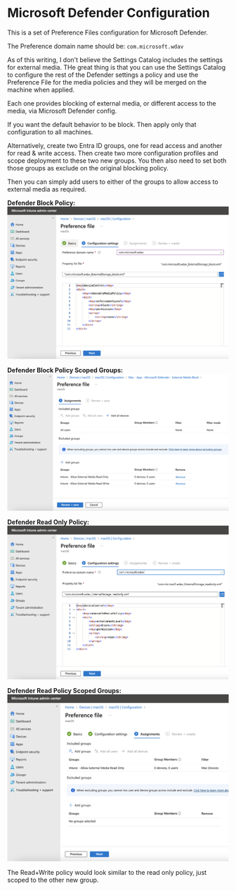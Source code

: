 # Microsoft Defender Configuration

This is a set of Preference Files configuration for Microsoft Defender.

The Preference domain name should be: `com.microsoft.wdav`

As of this writing, I don't believe the Settings Catalog includes the settings for external media. THe great thing is that you can use the Settings Catalog to configure the rest of the Defender settings a policy and use the Preference File for the media policies and they will be merged on the machine when applied.  
  
Each one provides blocking of external media, or different access to the media, via Microsoft Defender config.  

If you want the default behavior to be block. Then apply only that configuration to all machines.  

Alternatively, create two Entra ID groups, one for read access and another for read & write access. Then create two more configuration profiles and scope deployment to these two new groups. You then also need to set both those groups as exclude on the original blocking policy.  

Then you can simply add users to either of the groups to allow access to external media as required.  


**Defender Block Policy:**  
![Defender-Block-Policy.png](Defender-Block-Policy.png)  

**Defender Block Policy Scoped Groups:**  
![Defender-Block-Policy-Scope.png](Defender-Block-Policy-Scope.png)  
  
**Defender Read Only Policy:**  
![Defender-Read-Policy.png](Defender-Read-Policy.png)
  
**Defender Read Policy Scoped Groups:**  
![Defender-Read-Policy-Scope.png](Defender-Read-Policy-Scope.png)  
  
The Read+Write policy would look similar to the read only policy, just scoped to the other new group.  
